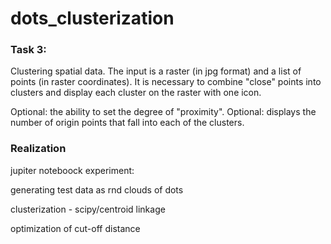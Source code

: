 # dots_clusterization

### Task 3: 
Clustering spatial data. The input is a raster (in jpg format) and a list of points (in raster coordinates). It is necessary to combine "close" points into clusters and display each cluster on the raster with one icon.

Optional: the ability to set the degree of "proximity". Optional: displays the number of origin points that fall into each of the clusters.

### Realization

jupiter noteboock experiment:

generating test data as rnd clouds of dots

clusterization - scipy/centroid linkage

optimization of cut-off distance
